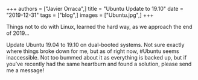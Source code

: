 +++
authors = ["Javier Orraca",]
title = "Ubuntu Update to 19.10"
date = "2019-12-31"
tags = ["blog",]
images = ["Ubuntu.jpg",]
+++

Things not to do with Linux, learned the hard way, as we approach the end of 2019...
<!--more-->
Update Ubuntu 19.04 to 19.10 on dual-booted systems. Not sure exactly where things broke down for me, but as of right now, #Ubuntu seems inaccessible. Not too bummed about it as everything is backed up, but if you've recently had the same heartburn and found a solution, please send me a message!